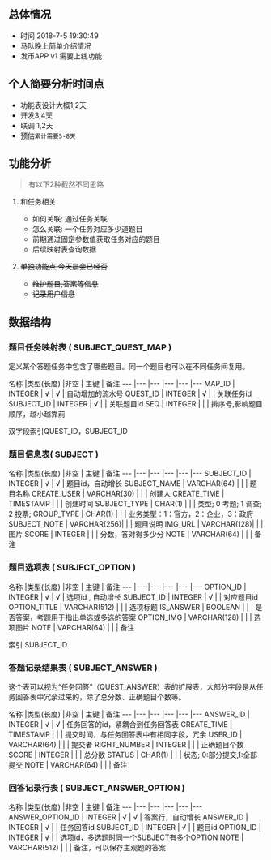 ## 总体情况

- 时间 2018-7-5 19:30:49
- 马队晚上简单介绍情况 
- 发币APP v1 需要上线功能

## 个人简要分析时间点
* 功能表设计大概1,2天
* 开发3,4天
* 联调 1,2天
* 预估`累计需要5-8天`


## 功能分析
> 有以下2种截然不同思路

1. 和任务相关
    * 如何关联:   通过任务关联
    * 怎么关联:   一个任务对应多少道题目
    * 前期通过固定参数值获取任务对应的题目
    * 后续映射表查询数据
      

2. <del>单独功能点,今天晨会已经否
    - <del>维护题目,答案等信息
    - <del>记录用户信息 
    

## 数据结构

### 题目任务映射表 ( SUBJECT_QUEST_MAP )
定义某个答题任务中包含了哪些题目。同一个题目也可以在不同任务间复用。

名称 |类型(长度) |非空 | 主键 | 备注
--- |--- |--- |--- |---  |--- 
MAP_ID     | INTEGER   | √  | √ | 自动增加的流水号 
QUEST_ID   | INTEGER | √  |  | 关联任务id
SUBJECT_ID | INTEGER   | √  |  | 关联题目id
SEQ   | INTEGER       |    |  | 排序号,影响题目顺序，越小越靠前

双字段索引QUEST_ID，SUBJECT_ID
### 题目信息表( SUBJECT )

名称 |类型(长度) |非空 | 主键 | 备注
--- |--- |--- |--- |--- |--- 
SUBJECT_ID    | INTEGER | √ | √ | 题目id，自动增长 
SUBJECT_NAME  | VARCHAR(64) |   |   | 题目名称
CREATE_USER   | VARCHAR(30) |   |   | 创建人
CREATE_TIME   | TIMESTAMP   |   |   | 创建时间
SUBJECT_TYPE  | CHAR(1)     |   |   | 类型; 0 考题; 1 调查; 2 投票;
GROUP_TYPE    | CHAR(1)     |   |   | 业务类型：1：官方，2：企业，3：政府
SUBJECT_NOTE  | VARCHAR(256)|   |   | 题目说明
IMG_URL       | VARCHAR(128)|   |   | 图片
SCORE   | INTEGER | | | 分数，答对得多少分
NOTE        | VARCHAR(64) |   |   | 备注

### 题目选项表 ( SUBJECT_OPTION  )

名称 |类型(长度) |非空 | 主键 | 备注
--- |--- |--- |--- |--- |--- 
OPTION_ID    | INTEGER  | √ | √ | 选项id , 自动增长 
SUBJECT_ID   | INTEGER  | √  |   | 对应题目id
OPTION_TITLE | VARCHAR(512) |   |   | 选项标题
IS_ANSWER    | BOOLEAN  |   |   | 是否答案，考题用于指出单选或多选的答案 
OPTION_IMG   | VARCHAR(128)  |   |   | 选项图片 
NOTE         | VARCHAR(64) |   |   | 备注 

索引 SUBJECT_ID
### 答题记录结果表 ( SUBJECT_ANSWER  )
这个表可以视为“任务回答”（QUEST_ANSWER）表的扩展表，大部分字段是从任务回答表中冗余过来的，除了总分数、正确题目个数等。

名称 |类型(长度) |非空 | 主键 | 备注
--- |--- |--- |--- |--- |--- 
ANSWER_ID    | INTEGER | √ | √ | 任务回答的id，紧耦合到任务回答表 
CREATE_TIME  | TIMESTAMP   |   |   | 提交时间，与任务回答表中有相同字段，冗余
USER_ID      | VARCHAR(64) |   |   | 提交者
RIGHT_NUMBER | INTEGER     |   |   | 正确题目个数
SCORE   | INTEGER | | | 总分数
STATUS       | CHAR(1)     |   |   | 状态; 0:部分提交,1:全部提交
NOTE         | VARCHAR(64) |   |   | 备注 
 
### 回答记录行表 ( SUBJECT_ANSWER_OPTION  )

名称 |类型(长度) |非空 | 主键 | 备注
--- |--- |--- |--- |--- |--- 
ANSWER_OPTION_ID | INTEGER  | √ | √ | 答案行，自动增长 
ANSWER_ID      | INTEGER  |  √ |   | 任务回答id 
SUBJECT_ID     | INTEGER  | √  |   | 题目id
OPTION_ID    | INTEGER  | √ |  | 选项id，多选题时同一个SUBJECT有多个OPTION
NOTE           | VARCHAR(512)  |   |   | 备注，可以保存主观题的答案
 
